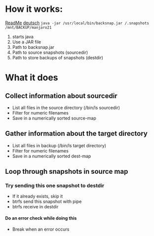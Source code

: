 # How it works:
[ReadMe](./readme.md) [deutsch](./WieEsFunktioniert.md) 
`java -jar /usr/local/bin/backsnap.jar /.snapshots /mnt/BACKUP/manjaro21`

1. starts java
2. Use a JAR file
3. Path to backsnap.jar
4. Path to source snapshots (sourcedir)
5. Path to store backups of snapshots (destdir)

# What it does

## Collect information about sourcedir
* List all files in the source directory (/bin/ls sourcedir)
* Filter for numeric filenames
* Save in a numerically sorted source-map

## Gather information about the target directory
* List all files in backup (/bin/ls target directory)
* Filter for numeric filenames
* Save in a numerically sorted dest-map

## Loop through snapshots in source map
### Try sending this one snapshot to destdir
* If it already exists, skip it
* btrfs send this snapshot with pipe
* btrfs receive in destdir

#### Do an error check while doing this
* Break when an error occurs
